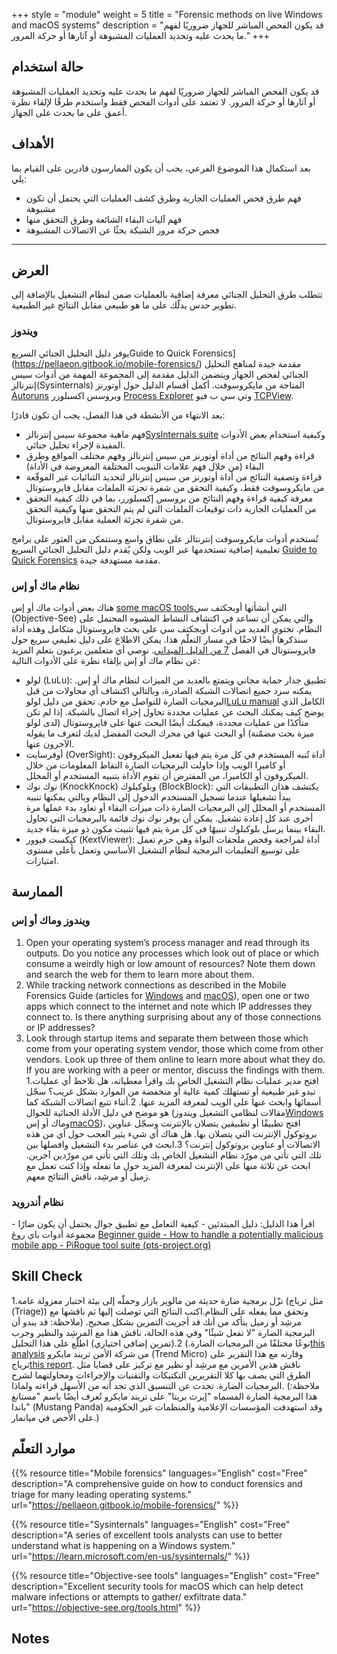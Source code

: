 +++
style = "module"
weight = 5
title = "Forensic methods on live Windows and macOS systems"
description = "قد يكون الفحص المباشر للجهاز ضروريًا لفهم ما يحدث عليه وتحديد العمليات المشبوهة أو آثارها أو حركة المرور."
+++
## حالة استخدام

قد يكون الفحص المباشر للجهاز ضروريًا لفهم ما يحدث عليه وتحديد العمليات المشبوهة أو آثارها أو حركة المرور.  لا تعتمد على أدوات الفحص فقط واستخدم طرقًا لإلقاء نظرة أعمق على ما يحدث على الجهاز.

## الأهداف 

بعد استكمال هذا الموضوع الفرعي، يجب أن يكون الممارسون قادرين على القيام بما يلي:

- فهم طرق فحص العمليات الجارية وطرق كشف العمليات التي يحتمل أن تكون مشبوهة
- فهم آليات البقاء الشائعة وطرق التحقق منها
- فحص حركة مرور الشبكة بحثًا عن الاتصالات المشبوهة

---
## العرض 
تتطلب طرق التحليل الجنائي معرفة إضافية بالعمليات ضمن لنظام التشغيل بالإضافة إلى تطوير حدس يدلّك على ما هو طبيعي مقابل النتائج غير الطبيعية.

### ويندوز

يوفر دليل التحليل الجنائي السريعGuide to Quick Forensics](https://pellaeon.gitbook.io/mobile-forensics/)  مقدمة جيدة لمناهج التحليل الجنائي لفحص الجهاز  ويتضمن الدليل مقدمة إلى المجموعة المهمة من أدوات سيس إنترنالز(Sysinternals) المتاحة من مايكروسوفت. أكمل أقسام الدليل حول أوتورنز [Autoruns](https://pellaeon.gitbook.io/mobile-forensics/windows/autoruns) وبروسس اكسبلورر [Process Explorer](https://pellaeon.gitbook.io/mobile-forensics/windows/processes) وتي سي ب فيو [TCPView](https://pellaeon.gitbook.io/mobile-forensics/windows/network).

بعد الانتهاء من الأنشطة في هذا الفصل، يجب أن تكون قادرًا:

- فهم ماهية مجموعة سيس إنترنالز[SysInternals suite](https://learn.microsoft.com/en-us/sysinternals/) وكيفية استخدام بعض الأدوات المفيدة لإجراء تحليل جنائي.
- قراءة وفهم النتائج من أداة أوتورنز من سيس إنترنالز وفهم مختلف المواقع وطرق البقاء (من خلال فهم علامات التبويب المختلفة المعروضة في الأداة)
- قراءة وتصفية النتائج من أداة أوتورنز من سيس إنترنالز لتحديد الثنائيات غير الموقّعة من مايكروسوفت فقط، وكيفية التحقق من شفرة تجزئة الملفات مقابل فايروستوتال
- معرفة كيفية قراءة وفهم النتائج من بروسس إكسبلورر، بما في ذلك كيفية التحقق من العمليات الجارية ذات توقيعات الملفات التي لم يتم التحقق منها وكيفية التحقق من شفرة تجزئة العملية مقابل فايروستوتال.
  
تُستخدم أدوات مايكروسوفت إنترنتالز على نطاق واسع وستتمكن من العثور على برامج تعليمية إضافية تستخدمها عبر الويب ولكن يُقدم دليل التحليل الجنائي السريع [Guide to Quick Forensics](https://pellaeon.gitbook.io/mobile-forensics/) مقدمة مستهدفة جيدة.


### نظام ماك أو إس

هناك بعض أدوات ماك أو إس [some macOS tools](https://objective-see.org/tools.html)التي أنشأتها أوبجكتف سي (Objective-See) والتي يمكن أن تساعد في اكتشاف النشاط المشبوه المحتمل على النظام. تحتوي العديد من أدوات أوبجكتف سي على بحث فايروستوتال متكامل وهذه أداة سنذكرها أيضًا لاحقًا في مسار التعلّم هذا. يمكن الاطلاع على دليل تعليمي سريع حول فايروستوتال في الفصل [7 من الدليل الميداني](https://internews.org/wp-content/uploads/2023/11/Field-Guide-to-Threat-Labs.pdf). نوصي أي متعلمين يرغبون بتعلم المزيد عن نظام ماك أو إس بإلقاء نظرة على الأدوات التالية:

- لولو (LuLu): تطبيق جدار حماية مجاني ويتمتع بالعديد من الميزات لنظام ماك أو إس. يمكنه سرد جميع اتصالات الشبكة الصادرة، وبالتالي اكتشاف أي محاولات من قبل البرمجيات الضارة للتواصل مع خادم. تحقق من دليل لولو[LuLu manual](https://objective-see.org/products/lulu.html) الكامل الذي يوضح كيف يمكنك البحث عن عمليات محددة تحاول إجراء اتصال بالشبكة. إذا لم تكن متأكدًا من عمليات محددة، فيمكنك أيضًا البحث عنها على فايروستوتال (لدى لولو ميزة بحث مضمّنة) أو البحث عنها في محرك البحث المفضل لديك لتعرف ما يقوله الآخرون عنها.
- أوفرسايت (OverSight): أداة تُنبه المستخدم في كل مرة يتم فيها تفعيل الميكروفون أو كاميرا الويب وإذا حاولت البرمجيات الضارة التقاط المعلومات من خلال الميكروفون أو الكاميرا، من المفترض أن تقوم الأداة بتنبيه المستخدم أو المحلل.
- نوك نوك (KnockKnock) وبلوكبلوك (BlockBlock): يكتشف هذان التطبيقات التي يبدأ تشغيلها عندما تسجيل المستخدم الدخول إلى النظام وبالتي يمكنها تنبيه المستخدم أو المحلل إلى البرمجيات الضارة ذات ميزات البقاء أو تعاود بدء عملها مرة أخرى عند كل إعادة تشغيل. يمكن أن يوفر نوك نوك قائمة بالبرمجيات التي تحاول البقاء بينما يرسل بلوكبلوك تنبيهًا في كل مرة يتم فيها تثبيت مكون ذو ميزة بقاء جديد.
- كيكست فيوور (KextViewer): أداة لمراجعة وفحص ملحقات النواة وهي حزم تعمل على توسيع التعليمات البرمجية لنظام التشغيل الأساسي وتعمل بأعلى مستوى امتيازات.


## الممارسة

### ويندوز وماك أو إس

1. Open your operating system’s process manager and read through its outputs. Do you notice any processes which look out of place or which consume a weirdly high or low amount of resources? Note them down and search the web for them to learn more about them.
2. While tracking network connections as described in the Mobile Forensics Guide (articles for [Windows](https://pellaeon.gitbook.io/mobile-forensics/windows/network) and [macOS](https://pellaeon.gitbook.io/mobile-forensics/mac/network)), open one or two apps which connect to the internet and note which IP addresses they connect to. Is there anything surprising about any of those connections or IP addresses?
3. Look through startup items and separate them between those which come from your operating system vendor, those which come from other vendors. Look up three of them online to learn more about what they do. If you are working with a peer or mentor, discuss the findings with them.
1.افتح مدير عمليات نظام التشغيل الخاص بك واقرأ معطياته، هل تلاحظ أي عمليات تبدو غير طبيعية أو تستهلك كمية عالية أو منخفضة من الموارد بشكل غريب؟ سجّل أسمائها وابحث عنها على الويب لمعرفة المزيد عنها.
2.أثناء تتبع اتصالات الشبكة كما هو موضح في دليل الأدلة الجنائية للجوال (مقالات لنظامي التشغيل ويندوز[Windows](https://pellaeon.gitbook.io/mobile-forensics/windows/network) وماك أو إس[macOS](https://pellaeon.gitbook.io/mobile-forensics/mac/network))، افتح تطبيقًا أو تطبيقين يتصلان بالإنترنت وسجّل عناوين بروتوكول الإنترنت التي يتصلان بها. هل هناك أي شيء يثير العجب حول أي من هذه الاتصالات أو عناوين بروتوكول إنترنت؟
3.ابحث في عناصر بدء التشغيل وافصلها بين تلك التي تأتي من مورّد نظام التشغيل الخاص بك وتلك التي تأتي من مورّدين آخرين. ابحث عن ثلاثة منها على الإنترنت لمعرفة المزيد حول ما تفعله وإذا كنت تعمل مع زميل أو مرشِد، ناقش النتائج معهم.

### نظام أندرويد

اقرأ هذا الدليل: دليل المبتدئين - كيفية التعامل مع تطبيق جوال يحتمل أن يكون ضارًا - مجموعة أدوات باي روغ [Beginner guide - How to handle a potentially malicious mobile app - PiRogue tool suite (pts-project.org)](https://pts-project.org/guides/g3/)


## Skill Check
1.نزّل برمجية ضارة حديثة من مالوير بازار وحملّه إلى بيئة اختبار معزولة عامة (مثل ترياج (Triage)) وتحقق مما يفعله على النظام.اكتب النتائج التي توصلت إليها ثم ناقشها مع مرشِد أو زميل يتأكد من أنك قد أجريت التمرين بشكل صحيح.
(ملاحظة: قد يبدو أن البرمجية الضارة "لا تفعل شيئًا" وفي هذه الحالة، ناقش هذا مع المرشِد والنظير وجرب نوعًا مختلفًا من البرمجيات الضارة.)
2.(تمرين إضافي اختياري) اطلّع على هذا التحليل[this analysis](https://www.trendmicro.com/en_us/research/22/k/earth-preta-spear-phishing-governments-worldwide.html) من شركة الأمن تريند مايكرو (Trend Micro) وقارنه مع هذا التقرير على ترياج[this report](https://tria.ge/240207-qlmmrahhgr/behavioral1). ناقش هذين الأمرين مع مرشِد أو نظير مع تركيز على قضايا مثل الطرق التي يصف بها كلا التقريرين التكتيكات والتقنيات والإجراءات ومحاولتهما لشرح البرمجيات الضارة. تحدث عن التنسيق الذي تجد أنه من الأسهل قراءته ولماذا. (ملاحظة: هذا البرمجية الضارة المسماه "إيرث بريتا" على تريند مايكرو تُعرف أيضًا باسم "مستانغ باندا" (Mustang Panda) وقد استهدفت المؤسسات الإعلامية والمنظمات غير الحكومية على الأخص في ميانمار.)


## موارد التعلّم

{{% resource title="Mobile forensics" languages="English" cost="Free" description="A comprehensive guide on how to conduct forensics and triage for many leading operating systems." url="https://pellaeon.gitbook.io/mobile-forensics/" %}}

{{% resource title="Sysinternals" languages="English" cost="Free" description="A series of excellent tools analysts can use to better understand what is happening on a Windows system." url="https://learn.microsoft.com/en-us/sysinternals/" %}}

{{% resource title="Objective-see tools" languages="English" cost="Free" description="Excellent security tools for macOS which can help detect malware infections or attempts to gather/ exfiltrate data." url="https://objective-see.org/tools.html" %}}

## Notes

[^1]: Crowdstrike’s CrowdInspect tool is not actively maintained and may not have full functionality, thus we recommend focusing on the Microsoft tools referenced in the guide for this section. However you may still be able to obtain useful information using the tool and can gain similar types of insights as obtained from tools such as Process Explorer and TCPView

